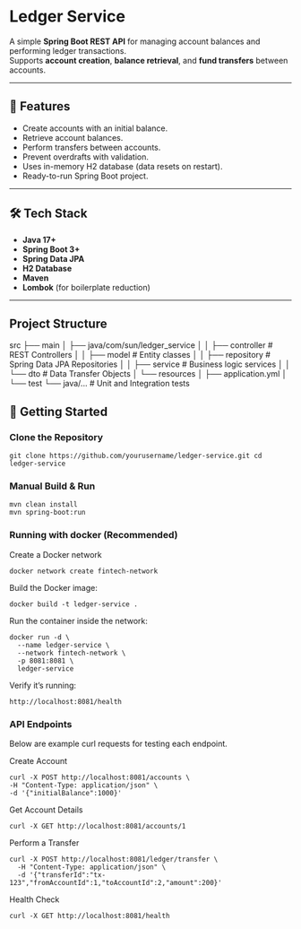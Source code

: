 # Ledger Service

A simple **Spring Boot REST API** for managing account balances and performing ledger transactions.  
Supports **account creation**, **balance retrieval**, and **fund transfers** between accounts.

---

## 📌 Features

- Create accounts with an initial balance.
- Retrieve account balances.
- Perform transfers between accounts.
- Prevent overdrafts with validation.
- Uses in-memory H2 database (data resets on restart).
- Ready-to-run Spring Boot project.

---

## 🛠 Tech Stack

- **Java 17+**
- **Spring Boot 3+**
- **Spring Data JPA**
- **H2 Database**
- **Maven**
- **Lombok** (for boilerplate reduction)

---

## Project Structure

src
├── main
│   ├── java/com/sun/ledger_service
│   │    ├── controller      # REST Controllers
│   │    ├── model           # Entity classes
│   │    ├── repository      # Spring Data JPA Repositories
│   │    ├── service         # Business logic services
│   │    └── dto             # Data Transfer Objects
│   └── resources
│        ├── application.yml
│       
└── test
└── java/...            # Unit and Integration tests

## 🚀 Getting Started

###  Clone the Repository

``
git clone https://github.com/yourusername/ledger-service.git
cd ledger-service
``

### Manual Build & Run

```aidl
mvn clean install
mvn spring-boot:run

```
### Running with docker (Recommended)
Create a Docker network
```aidl
docker network create fintech-network
```

Build the Docker image:
```aidl
docker build -t ledger-service .
```

Run the container inside the network:
```aidl
docker run -d \
  --name ledger-service \
  --network fintech-network \
  -p 8081:8081 \
  ledger-service

```

Verify it’s running:
```aidl
http://localhost:8081/health
```
###  API Endpoints
Below are example curl requests for testing each endpoint.

Create Account

```aidl
curl -X POST http://localhost:8081/accounts \
-H "Content-Type: application/json" \
-d '{"initialBalance":1000}'
```


Get Account Details

```aidl
curl -X GET http://localhost:8081/accounts/1

```

Perform a Transfer
````aidl
curl -X POST http://localhost:8081/ledger/transfer \
  -H "Content-Type: application/json" \
  -d '{"transferId":"tx-123","fromAccountId":1,"toAccountId":2,"amount":200}'

````

Health Check

```aidl
curl -X GET http://localhost:8081/health

```
